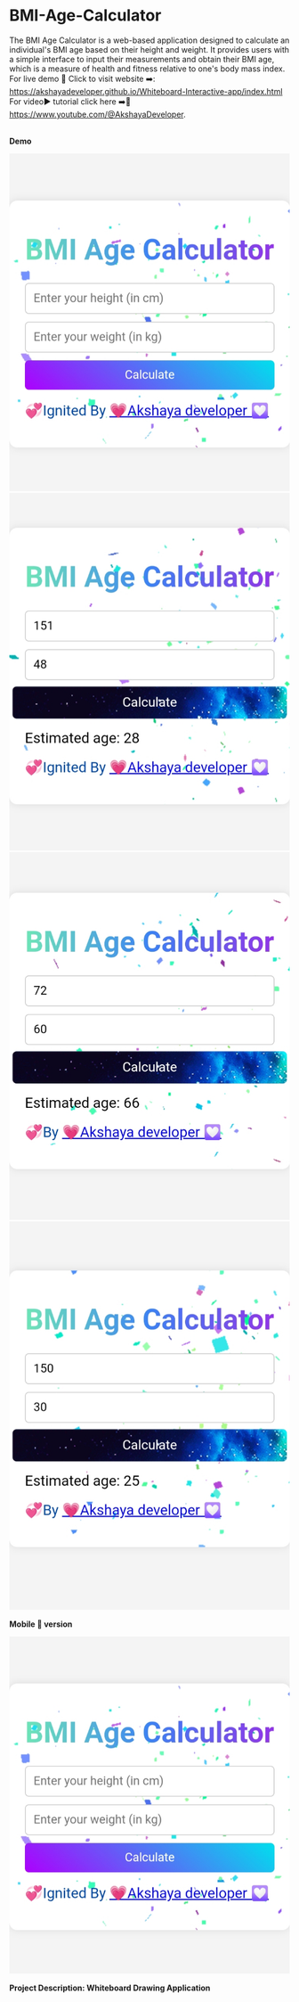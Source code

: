 # BMI-Age-Calculator
The BMI Age Calculator is a web-based application designed to calculate an individual's BMI age based on their height and weight. It provides users with a simple interface to input their measurements and obtain their BMI age, which is a measure of health and fitness relative to one's body mass index.
For live demo 🍰 Click to visit website ➡️: https://akshayadeveloper.github.io/Whiteboard-Interactive-app/index.html 
For video▶️ tutorial click here ➡️🥞 https://www.youtube.com/@AkshayaDeveloper.
<br><br>
<p><b>Demo</b></p>
<img src="https://github.com/Akshayadeveloper/BMI-Age-Calculator/blob/main/IMG_20240228_174858.jpg">
<img src="https://github.com/Akshayadeveloper/BMI-Age-Calculator/blob/main/IMG_20240228_174849.jpg">
<img src="https://github.com/Akshayadeveloper/BMI-Age-Calculator/blob/main/IMG_20240228_174829.jpg">
<img src="https://github.com/Akshayadeveloper/BMI-Age-Calculator/blob/main/IMG_20240228_174839.jpg">

<p><b>Mobile 📲 version</b></p>
<img src="https://github.com/Akshayadeveloper/BMI-Age-Calculator/blob/main/IMG_20240228_174858.jpg">

**Project Description: Whiteboard Drawing Application**
